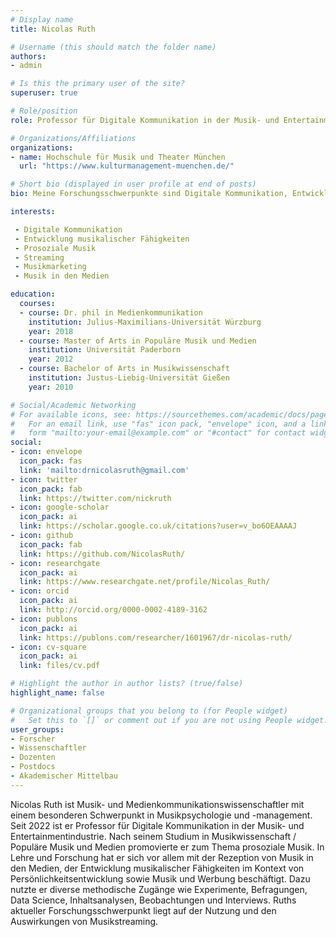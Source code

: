 ```yaml
---
# Display name
title: Nicolas Ruth

# Username (this should match the folder name)
authors:
- admin

# Is this the primary user of the site?
superuser: true

# Role/position
role: Professor für Digitale Kommunikation in der Musik- und Entertainmentindustrie

# Organizations/Affiliations
organizations:
- name: Hochschule für Musik und Theater München
  url: "https://www.kulturmanagement-muenchen.de/"

# Short bio (displayed in user profile at end of posts)
bio: Meine Forschungsschwerpunkte sind Digitale Kommunikation, Entwicklung musikalischer Fähigkeiten und Persönlichkeit, Streaming, Musikmarketing und -management, Musik in den Medien und prosoziale Musik.

interests:

 - Digitale Kommunikation
 - Entwicklung musikalischer Fähigkeiten
 - Prosoziale Musik
 - Streaming
 - Musikmarketing
 - Musik in den Medien

education:
  courses:
  - course: Dr. phil in Medienkommunikation
    institution: Julius-Maximilians-Universität Würzburg
    year: 2018
  - course: Master of Arts in Populäre Musik und Medien
    institution: Universität Paderborn
    year: 2012
  - course: Bachelor of Arts in Musikwissenschaft
    institution: Justus-Liebig-Universität Gießen
    year: 2010

# Social/Academic Networking
# For available icons, see: https://sourcethemes.com/academic/docs/page-builder/#icons
#   For an email link, use "fas" icon pack, "envelope" icon, and a link in the
#   form "mailto:your-email@example.com" or "#contact" for contact widget.
social:
- icon: envelope
  icon_pack: fas
  link: 'mailto:drnicolasruth@gmail.com' 
- icon: twitter
  icon_pack: fab
  link: https://twitter.com/nickruth
- icon: google-scholar
  icon_pack: ai
  link: https://scholar.google.co.uk/citations?user=v_bo6OEAAAAJ
- icon: github
  icon_pack: fab
  link: https://github.com/NicolasRuth/
- icon: researchgate
  icon_pack: ai
  link: https://www.researchgate.net/profile/Nicolas_Ruth/
- icon: orcid
  icon_pack: ai
  link: http://orcid.org/0000-0002-4189-3162
- icon: publons
  icon_pack: ai
  link: https://publons.com/researcher/1601967/dr-nicolas-ruth/
- icon: cv-square
  icon_pack: ai
  link: files/cv.pdf

# Highlight the author in author lists? (true/false)
highlight_name: false

# Organizational groups that you belong to (for People widget)
#   Set this to `[]` or comment out if you are not using People widget.
user_groups:
- Forscher
- Wissenschaftler
- Dozenten
- Postdocs
- Akademischer Mittelbau
---
```


Nicolas Ruth ist Musik- und Medienkommunikationswissenschaftler mit einem besonderen Schwerpunkt in Musikpsychologie und -management. Seit 2022 ist er Professor für Digitale Kommunikation in der Musik- und Entertainmentindustrie. Nach seinem Studium in Musikwissenschaft / Populäre Musik und Medien promovierte er zum Thema prosoziale Musik. In Lehre und Forschung hat er sich vor allem mit der Rezeption von Musik in den Medien, der Entwicklung musikalischer Fähigkeiten im Kontext von Persönlichkeitsentwicklung sowie Musik und Werbung beschäftigt. Dazu nutzte er diverse methodische Zugänge wie Experimente, Befragungen, Data Science, Inhaltsanalysen, Beobachtungen und Interviews. Ruths aktueller Forschungsschwerpunkt liegt auf der Nutzung und den Auswirkungen von Musikstreaming.
